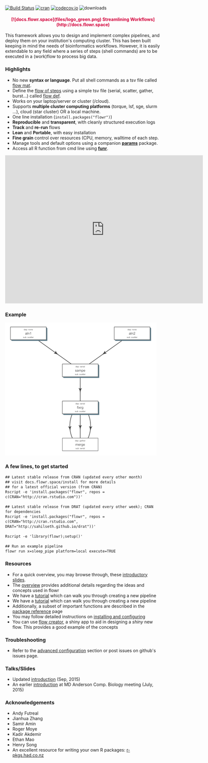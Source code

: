 # 


<br>
<br>

[![Build Status](https://travis-ci.org/sahilseth/flowr.svg?branch=master)](https://travis-ci.org/sahilseth/flowr)
[![cran](http://www.r-pkg.org/badges/version/flowr)](http://cran.rstudio.com/web/packages/flowr/index.html)
[![codecov.io](http://codecov.io/github/sahilseth/flowr/coverage.svg?branch=devel)](http://codecov.io/github/sahilseth/flowr?branch=devel)
![downloads](http://cranlogs.r-pkg.org/badges/grand-total/flowr)
<!--![license](https://img.shields.io/badge/license-MIT-blue.svg)-->

<center> <h4><font color="#D3003A">
[![docs.flowr.space](files/logo_green.png) Streamlining Workflows](http://docs.flowr.space)
</font></h4> </center>

This framework allows you to design and implement complex pipelines, and
deploy them on your institution's computing cluster. This has been built
keeping in mind the needs of bioinformatics workflows. However, it is
easily extendable to any field where a series of steps (shell commands)
are to be executed in a (work)flow to process big data.

### Highlights



<!--	- Consider step 1 uses 10 cores for each file; with 50 files it would use 500 cores in total.
	- Next step uses one core for each file, 50 cores in total.
	- Say step C merges them, and uses only 1 core.-->

- No new **syntax or language**. Put all shell commands as a tsv file called [flow mat](http://docs.flowr.space/overview.html#flow_matrix).
- Define the [flow of steps](http://docs.flowr.space/overview.html#relationships) using a simple tsv file (serial, scatter, gather, burst...) called [flow def](http://docs.flowr.space/overview.html#flow_definition).
- Works on your laptop/server or cluster (/cloud).
- Supports **multiple cluster computing platforms** (torque, lsf, sge, slurm ...), cloud (star cluster) OR a local machine.
- One line installation (`install.packages("flowr")`)
- **Reproducible** and **transparent**, with cleanly structured execution logs
- **Track** and **re-run** flows
- **Lean** and **Portable**, with easy installation
- **Fine grain** control over resources (CPU, memory, walltime of each step.
- Manage tools and default options using a companion **[params](http://sahilseth.com/params)** package.
- Access all R function from cmd line using **[funr](http://github.com/sahilseth/funr)**.

<!--
- Effectively process a **multi-step pipeline**, spawning it
across the computing cluster
- Example: 
	- A typical case in next-generation sequencing involves processing of tens of
   [fastqs](http://en.wikipedia.org/wiki/FASTQ_format) for a sample,
   [mapping](http://en.wikipedia.org/wiki/Sequence_alignment) them to a reference genome.
	- Each step requires a range resources in terms of CPU, RAM etc.
	- Some pipelines may reserve the maximum, example say 500 cores throught all the steps
	- flowr would handle the **surge**, reserving 500, 50 or 1; when needed.
	- Now consider the run has 10 samples, all of them would be procesed in
	 parallel, spawning **thousands of cores**.
-   **Reproducible** and **transparent**, with cleanly structured execution logs
-   **Track** and **re-run** flows
-   **Lean** and **Portable**, with easy installation
-->

<!--Find examples and related software: [https://github.com/flow-r](https://github.com/flow-r)-->

<script>
// 2. This code loads the IFrame Player API code asynchronously.
var tag = document.createElement('script');

tag.src = "https://www.youtube.com/iframe_api";
var firstScriptTag = document.getElementsByTagName('script')[0];
firstScriptTag.parentNode.insertBefore(tag, firstScriptTag);

// 3. This function creates an <iframe> (and YouTube player)
//    after the API code downloads.
var player;
function onYouTubeIframeAPIReady() {
    player = new YT.Player('player', {
        height: '390',
        width: '640',
        videoId: 'szDNFioBdPo',
        'startSeconds': 28,
         events: {
            'onReady': onPlayerReady
        }
    });
}
// 4. The API will call this function when the video player is ready.
function onPlayerReady(event) {
    player.setPlaybackRate(1);
    player.mute();
    event.target.playVideo({'startSeconds': 29});
}
</script>

<!--<div id="player"></div>-->

<iframe id="player" type="text/html" width="640" height="480"
  src="http://www.youtube.com/embed/szDNFioBdPo?rel=0&amp;enablejsapi=1;showinfo=0;start=29;loop=1"  frameborder="0"></iframe>


### Example
[![ex_fq_bam](files/ex_fq_bam.png)](http://rpubs.com/sahiilseth/flowr_fq_bam)


### A few lines, to get started

```
## Latest stable release from CRAN (updated every other month)
## visit docs.flowr.space/install for more details
## for a latest official version (from CRAN)
Rscript -e 'install.packages("flowr", repos = c(CRAN="http://cran.rstudio.com"))'

## Latest stable release from DRAT (updated every other week); CRAN for dependencies
Rscript -e 'install.packages("flowr", repos = c(CRAN="http://cran.rstudio.com", DRAT="http://sahilseth.github.io/drat"))'

Rscript -e 'library(flowr);setup()'

## Run an example pipeline
flowr run x=sleep_pipe platform=local execute=TRUE
```

### Resources
- For a quick overview, you may browse through,
 these [introductory slides](http://sahilseth.github.io/slides/flowrintro).
- The [overview](http://docs.flowr.space/docs.html) provides additional details regarding
the ideas and concepts used in flowr
- We have a [tutorial](http://docs.flowr.space/tutorial.html) which can walk you through creating a
new pipeline
- We have a [tutorial](http://docs.flowr.space/tutorial.html) which can walk you through creating a
new pipeline
- Additionally, a subset of important functions are described in the [package reference](http://docs.flowr.space/rd.html)
page
- You may follow detailed instructions on [installing and configuring](http://docs.flowr.space/install.html)
- You can use [flow creator](https://sseth.shinyapps.io/flow_creator), a shiny app to aid in
	designing a *shiny* new flow. This provides a good example of the concepts


### Troubleshooting

- Refer to the [advanced configuration](http://docs.flowr.space/install.html#troubleshooting) section or post issues on github's issues page.

### Talks/Slides
- Updated [introduction](http://sahilseth.github.io/slides/flowrintro/index.html) (Sep, 2015)
- An earlier [introduction](http://sahilseth.github.io/slides/flowrintro/index_20150706) at 
MD Anderson Comp. Biology meeting (July, 2015)


### Acknowledgements

-   Andy Futreal
-   Jianhua Zhang
-   Samir Amin
-   Roger Moye
-   Kadir Akdemir
-   Ethan Mao
-   Henry Song
-   An excellent resource for writing your own R packages:
    [r-pkgs.had.co.nz](http://r-pkgs.had.co.nz)

<!--why this license http://kbroman.org/pkg_primer/pages/licenses.html -->
<script src = "files/googl.js"></script>
